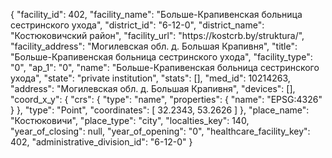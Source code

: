 {
    "facility_id": 402,
    "facility_name": "Больше-Крапивенская больница сестринского ухода",
    "district_id": "6-12-0",
    "district_name": "Костюковичский район",
    "facility_url": "https:\/\/kostcrb.by\/struktura\/",
    "facility_address": "Могилевская обл. д. Большая Крапивня",
    "title": "Больше-Крапивенская больница сестринского ухода",
    "facility_type": "0",
    "ap_1": "0",
    "name": "Больше-Крапивенская больница сестринского ухода",
    "state": "private institution",
    "stats": [],
    "med_id": 10214263,
    "address": "Могилевская обл. д. Большая Крапивня",
    "devices": [],
    "coord_x_y": {
        "crs": {
            "type": "name",
            "properties": {
                "name": "EPSG:4326"
            }
        },
        "type": "Point",
        "coordinates": [
            32.2343,
            53.2626
        ]
    },
    "place_name": "Костюковичи",
    "place_type": "city",
    "localties_key": 140,
    "year_of_closing": null,
    "year_of_opening": "0",
    "healthcare_facility_key": 402,
    "administrative_division_id": "6-12-0"
}